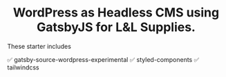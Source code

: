 <h1 align="center">
  WordPress as Headless CMS using GatsbyJS for L&L Supplies.
</h1>

<p>These starter includes</p>
✅ gatsby-source-wordpress-experimental
✅ styled-components
✅ tailwindcss
